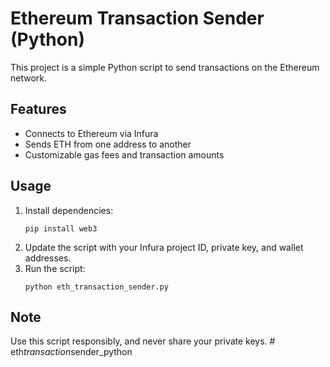 
# Ethereum Transaction Sender (Python)

This project is a simple Python script to send transactions on the Ethereum network.

## Features
- Connects to Ethereum via Infura
- Sends ETH from one address to another
- Customizable gas fees and transaction amounts

## Usage
1. Install dependencies:
   ```
   pip install web3
   ```
2. Update the script with your Infura project ID, private key, and wallet addresses.
3. Run the script:
   ```
   python eth_transaction_sender.py
   ```

## Note
Use this script responsibly, and never share your private keys.
#   e t h _ t r a n s a c t i o n _ s e n d e r _ p y t h o n  
 